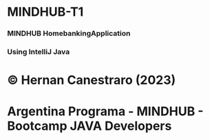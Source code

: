 # MINDHUB-T1
### MINDHUB HomebankingApplication
### Using IntelliJ Java


# &copy; Hernan Canestraro (2023)
# Argentina Programa - MINDHUB - Bootcamp JAVA Developers
